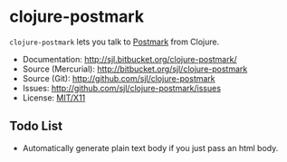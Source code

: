 # clojure-postmark

`clojure-postmark` lets you talk to [Postmark](http://postmarkapp.com/) from
Clojure.

* Documentation: <http://sjl.bitbucket.org/clojure-postmark/>
* Source (Mercurial): <http://bitbucket.org/sjl/clojure-postmark>
* Source (Git): <http://github.com/sjl/clojure-postmark>
* Issues: <http://github.com/sjl/clojure-postmark/issues>
* License: [MIT/X11](http://www.opensource.org/licenses/mit-license.php)

## Todo List

* Automatically generate plain text body if you just pass an html body.

